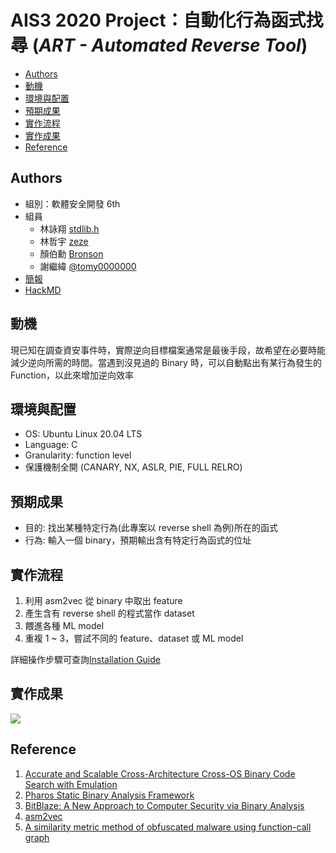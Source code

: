 # AIS3 2020 Project：自動化行為函式找尋 (*ART - Automated Reverse Tool*)

<!-- MarkdownTOC -->

- [Authors](#authors)
- [動機](#%E5%8B%95%E6%A9%9F)
- [環境與配置](#%E7%92%B0%E5%A2%83%E8%88%87%E9%85%8D%E7%BD%AE)
- [預期成果](#%E9%A0%90%E6%9C%9F%E6%88%90%E6%9E%9C)
- [實作流程](#%E5%AF%A6%E4%BD%9C%E6%B5%81%E7%A8%8B)
- [實作成果](#%E5%AF%A6%E4%BD%9C%E6%88%90%E6%9E%9C)
- [Reference](#reference)

<!-- /MarkdownTOC -->

## Authors
* 組別：軟體安全開發 6th
* 組員
  * 林詠翔 [stdlib.h](https://github.com/r888800009)
  * 林哲宇 [zeze](https://github.com/zeze-zeze)
  * 顏伯勳 [Bronson](https://github.com/bronson113)
  * 謝繼緯 [@tomy0000000](https://github.com/tomy0000000)
* [簡報](https://docs.google.com/presentation/d/1yUHZjCuffwgdU5RMp0XDFAVgkfmwzkDo5ElGYpZmI04)
* [HackMD](https://hackmd.io/tbtjo3e2ScWkXX9sWECrNQ)

## 動機

現已知在調查資安事件時，實際逆向目標檔案通常是最後手段，故希望在必要時能減少逆向所需的時間。當遇到沒見過的 Binary 時，可以自動點出有某行為發生的 Function，以此來增加逆向效率

## 環境與配置

* OS: Ubuntu Linux 20.04 LTS
* Language: C
* Granularity: function level
* 保護機制全開 (CANARY, NX, ASLR, PIE, FULL RELRO)

## 預期成果

* 目的: 找出某種特定行為(此專案以 reverse shell 為例)所在的函式
* 行為: 輸入一個 binary，預期輸出含有特定行為函式的位址

## 實作流程

1. 利用 asm2vec 從 binary 中取出 feature
2. 產生含有 reverse shell 的程式當作 dataset
3. 餵進各種 ML model
4. 重複 1 ~ 3，嘗試不同的 feature、dataset 或 ML model

詳細操作步驟可查詢[Installation Guide](https://github.com/zeze-zeze/2020_AIS3_Project/wiki/Installation-Guide)

## 實作成果

![](https://i.imgur.com/bDoJEMI.png)

## Reference
1. [Accurate and Scalable Cross-Architecture Cross-OS Binary Code Search with Emulation](https://www.researchgate.net/publication/324548857_Accurate_and_Scalable_Cross-Architecture_Cross-OS_Binary_Code_Search_with_Emulation)
2. [Pharos Static Binary Analysis Framework](https://github.com/cmu-sei/pharos)
3. [BitBlaze: A New Approach to Computer Security via Binary Analysis](https://www.researchgate.net/publication/221160696_BitBlaze_A_New_Approach_to_Computer_Security_via_Binary_Analysis)
4. [asm2vec](https://github.com/Lancern/asm2vec)
5. [A similarity metric method of obfuscated malware using function-call graph](https://www.researchgate.net/figure/The-classified-X86-instructions_tbl1_257681429)

